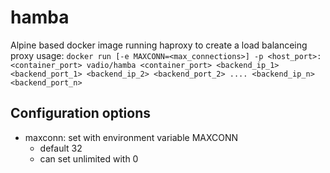 # hamba
Alpine based docker image running haproxy to create a load balanceing proxy
usage: ```docker run [-e MAXCONN=<max_connections>] -p <host_port>:<container_port> vadio/hamba <container_port> <backend_ip_1> <backend_port_1> <backend_ip_2> <backend_port_2> .... <backend_ip_n> <backend_port_n>```

## Configuration options
- maxconn: set with environment variable MAXCONN
  - default 32
  - can set unlimited with 0
